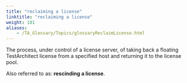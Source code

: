```yaml
--- 
title: "reclaiming a license"
linktitle: "reclaiming a license"
weight: 101
aliases: 
    - /TA_Glossary/Topics/glossaryReclaimLicense.html
---
```


The process, under control of a license server, of taking back a floating TestArchitect license from a specified host and returning it to the license pool.

Also referred to as: **rescinding a license**.

